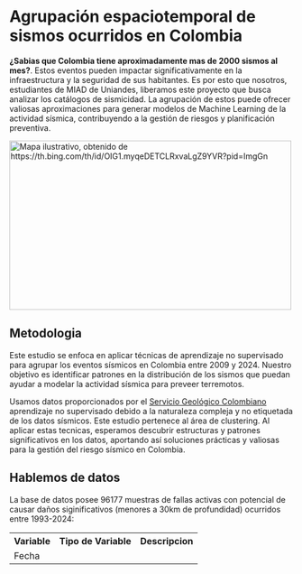 # Agrupación espaciotemporal de sismos ocurridos en Colombia



**¿Sabias que Colombia tiene aproximadamente mas de 2000 sismos al mes?**. Estos eventos pueden impactar significativamente en la infraestructura y la seguridad de sus habitantes. Es por esto que nosotros, estudiantes de MIAD de Uniandes, liberamos este proyecto que busca analizar los catálogos de sismicidad. La agrupación de estos puede ofrecer valiosas aproximaciones para generar modelos de Machine Learning de la actividad sísmica, contribuyendo a la gestión de riesgos y planificación preventiva.

<img src="https://th.bing.com/th/id/OIG1.myqeDETCLRxvaLgZ9YVR?pid=ImgGn" alt="Mapa ilustrativo, obtenido de https://th.bing.com/th/id/OIG1.myqeDETCLRxvaLgZ9YVR?pid=ImgGn" width="500" height="300">


## Metodologia

Este estudio se enfoca en aplicar técnicas de aprendizaje no supervisado para agrupar los eventos sísmicos en Colombia entre 2009 y 2024. Nuestro objetivo es identificar patrones en la distribución de los sismos que puedan ayudar a modelar la actividad sísmica para preveer terremotos.

Usamos datos proporcionados por el <a href=': http://bdrsnc.sgc.gov.co/paginas1/catalogo/index.php'>Servicio Geológico Colombiano</a> aprendizaje no supervisado debido a la naturaleza compleja y no etiquetada de los datos sísmicos. Este estudio pertenece al área de clustering. Al aplicar estas tecnicas, esperamos descubrir estructuras y patrones significativos en los datos, aportando así soluciones prácticas y valiosas para la gestión del riesgo sísmico en Colombia.


## Hablemos de datos

La base de datos posee 96177 muestras de fallas activas con potencial de causar daños siginificativos (menores a 30km de profundidad) ocurridos entre 1993-2024:

<table>
    <tr>
      <th>Variable</th>
      <th>Tipo de Variable</th>
      <th>Descripcion</th>
    </tr>
    <tr>
      <td>Fecha</td>
      <td></td>
    </tr>
</table>
